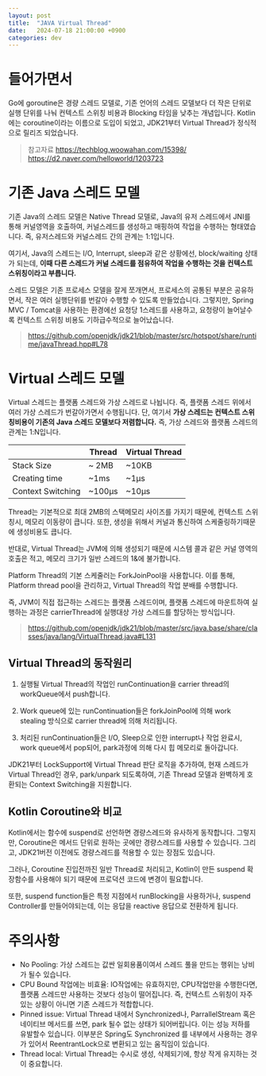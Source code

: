 ```yaml
---
layout: post
title:  "JAVA Virtual Thread"
date:   2024-07-18 21:00:00 +0900
categories: dev
---
```


# 들어가면서
Go에 goroutine은 경량 스레드 모델로, 기존 언어의 스레드 모델보다 더 작은 단위로 실행 단위를 나눠 컨텍스트 스위칭 비용과 Blocking 타임을 낮추는 개념입니다.
Kotlin에는 coroutine이라는 이름으로 도입이 되었고, JDK21부터 Virtual Thread가 정식적으로 릴리즈 되었습니다.

> 참고자료
https://techblog.woowahan.com/15398/
https://d2.naver.com/helloworld/1203723


# 기존 Java 스레드 모델
기존 Java의 스레드 모델은 Native Thread 모델로, Java의 유저 스레드에서 JNI를 통해 커널영역을 호출하여, 커널스레드를 생성하고 매핑하여 작업을 수행하는 형태였습니다.
즉, 유저스레드와 커널스레드 간의 관계는 1:1입니다.

여기서, Java의 스레드는 I/O, Interrupt, sleep과 같은 상황에선, block/waiting 상태가 되는데, **이때 다른 스레드가 커널 스레드를 점유하여 작업을 수행하는 것을
컨텍스트 스위칭이라고 부릅니다.**

스레드 모델은 기존 프로세스 모델을 잘게 쪼개면서, 프로세스의 공통된 부분은 공유하면서, 작은 여러 실행단위를 번갈아 수행할 수 있도록 만들었습니다.
그렇지만, Spring MVC / Tomcat을 사용하는 환경에선 요청당 1스레드를 사용하고, 요청량이 늘어날수록 컨텍스트 스위칭 비용도 기하급수적으로 늘어났습니다.

> https://github.com/openjdk/jdk21/blob/master/src/hotspot/share/runtime/javaThread.hpp#L78


# Virtual 스레드 모델

Virtual 스레드는 플랫폼 스레드와 가상 스레드로 나뉩니다. 즉, 플랫폼 스레드 위에서 여러 가상 스레드가 번갈아가면서 수행됩니다.
단, 여기서 **가상 스레드는 컨텍스트 스위칭비용이 기존의 Java 스레드 모델보다 저렴합니다.** 즉, 가상 스레드와 플랫폼 스레드의 관계는 1:N입니다.


|           | Thread  | Virtual Thread      |
|-----------|---------|---------------------|
| Stack Size| ~ 2MB   | ~10KB               |
| Creating time| ~1ms  | ~1µs               |
| Context Switching | ~100µs | ~10µs        |


Thread는 기본적으로 최대 2MB의 스택메모리 사이즈를 가지기 때문에, 컨텍스트 스위칭시, 메모리 이동량이 큽니다. 또한, 생성을 위해서 커널과 통신하여 스케줄링하기때문에 생성비용도 큽니다. 

반대로, Virtual Thread는 JVM에 의해 생성되기 때문에 시스템 콜과 같은 커널 영역의 호출은 적고, 메모리 크기가 일반 스레드의 1&에 불가합니다.

Platform Thread의 기본 스케줄러는 ForkJoinPool을 사용합니다. 이를 통해, Platform thread pool을 관리하고, Virtual Thread의 작업 분배를 수행합니다.

즉, JVM이 직접 접근하는 스레드는 플랫폼 스레드이며, 플랫폼 스레드에 마운트하여 실행하는 과정은 carrierThread에 실행대상 가상 스레드를 할당하는 방식입니다.

> https://github.com/openjdk/jdk21/blob/master/src/java.base/share/classes/java/lang/VirtualThread.java#L131

## Virtual Thread의 동작원리

1. 실행될 Virtual Thread의 작업인 runContinuation을 carrier thread의 workQueue에서 push합니다.

2. Work queue에 있는 runContinuation들은 forkJoinPool에 의해 work stealing 방식으로 carrier thread에 의해 처리됩니다.

3. 처리된 runContinuation들은 I/O, Sleep으로 인한 interrupt나 작업 완료시, work queue에서 pop되어, park과정에 의해 다시 힙 메모리로 돌아갑니다.

JDK21부터 LockSupport에 Virtual Thread 판단 로직을 추가하여, 현재 스레드가 Virtual Thread인 경우, park/unpark 되도록하여, 기존 Thread 모델과 완벽하게 호환되는 Context Switching을 지원합니다.

## Kotlin Coroutine와 비교

Kotlin에서는 함수에 suspend로 선언하면 경량스레드와 유사하게 동작합니다.
그렇지만, Coroutine은 메서드 단위로 원하는 곳에만 경량스레드를 사용할 수 있습니다. 그리고, JDK21버전 이전에도 경량스레드를 적용할 수 있는 장점도 있습니다.

그러나, Coroutine 진입전까진 일반 Thread로 처리되고, Kotlin이 만든 suspend 확장함수를 사용해야 되기 때문에 프로덕션 코드에 변경이 필요합니다.

또한, suspend function들은 특정 지점에서 runBlocking을 사용하거나, suspend Controller를 만들어야되는데, 이는 응답을 reactive 응답으로 전환하게 됩니다.

# 주의사항
- No Pooling:
    가상 스레드는 값싼 일회용품이여서 스레드 풀을 만드는 행위는 낭비가 될수 있습니다.
- CPU Bound 작업에는 비효율:
    IO작업에는 유효하지만, CPU작업만을 수행한다면, 플랫폼 스레드만 사용하는 것보다 성능이 떨어집니다. 즉, 컨텍스트 스위칭이 자주있는 상황이 아니면 기존 스레드가 적합합니다.
- Pinned issue:
    Virtual Thread 내에서 Synchronized나, ParrallelStream 혹은 네이티브 메서드를 쓰면, park 될수 없는 상태가 되어버립니다. 이는 성능 저하를 유발할수 있습니다. 이부분은 Spring도 Synchronized 를 내부에서 사용하는 경우가 있어서 ReentrantLock으로 변환되고 있는 움직임이 있습니다.
- Thread local:
    Virtual Thread는 수시로 생성, 삭제되기에, 항상 작게 유지하는 것이 중요합니다.








